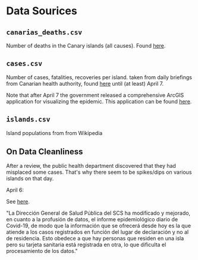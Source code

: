 # Data Sourices

## `canarias_deaths.csv`

Number of deaths in the Canary islands (all causes). Found 
[here](https://momo.isciii.es/public/momo/dashboard/momo_dashboard.html#datos).

## `cases.csv`

Number of cases, fatalities, recoveries per island. taken from daily briefings from Canarian health
authority, found [here](https://www3.gobiernodecanarias.org/noticias/) until (at least) April 7.

Note that after April 7 the government released a comprehensive ArcGIS application for visualizing the epidemic.
This application can be found [here](https://grafcan1.maps.arcgis.com/apps/opsdashboard/index.html#/156eddd4d6fa4ff1987468d1fd70efb6).

## `islands.csv`

Island populations from from Wikipedia

## On Data Cleanliness

After a review, the public health department discovered that they had misplaced
some cases. That's why there seem to be spikes/dips on various islands
on that day.

April 6:

See [here](https://www3.gobiernodecanarias.org/noticias/la-consejeria-de-sanidad-constata-1649-casos-acumulados-de-coronavirus-covid-19-2/).

"La Dirección General de Salud Pública del SCS ha modificado y mejorado, 
en cuanto a la profusión de datos, el informe epidemiológico diario de Covid-19,
de modo que la información que se ofrecerá desde hoy es la que atiende a los
casos registrados en función del lugar de declaración y no al de residencia. 
Esto obedece a que hay personas que residen en una isla pero su tarjeta 
sanitaria está registrada en otra, lo que dificulta el procesamiento de los 
datos."

